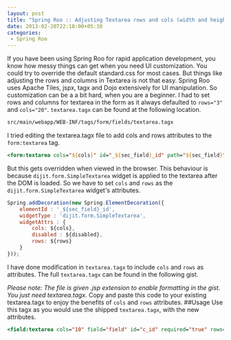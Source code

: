 ```yaml
---
layout: post
title: "Spring Roo :: Adjusting Textarea rows and cols (width and height)"
date: 2013-02-20T22:18:00+05:30
categories:
 - Spring Roo
---
```

If you have been using Spring Roo for rapid application development, you know how messy things can get when you need UI customization. You could try to override the default standard.css  for most cases. But things like adjusting the rows and columns in Textarea is not that easy.
Spring Roo uses Apache Tiles, jspx, tagx and Dojo extensively for UI manipulation. So customization can be a a bit hard, when you are a beginner. I had to set rows and columns for textarea in the form as it always defaulted to <code>rows="3"</code> and <code>cols="20"</code>.
<code>textarea.tagx</code> can be found at the following location.
``` html
src/main/webapp/WEB-INF/tags/form/fields/textarea.tagx
```
I tried editing the textarea.tagx file to add cols and rows attributes to the <code>form:textarea</code> tag.
``` jsp
<form:textarea cols="${cols}" id="_${sec_field}_id" path="${sec_field}" disabled="${disabled}" rows="${rows}"/>
```
But this gets overridden when viewed in the browser. This behaviour is because <code>dijit.form.SimpleTextarea</code> widget is applied to the textarea after the DOM is loaded. So we have to set <code>cols</code> and <code>rows</code> as the <code>dijit.form.SimpleTextarea</code> widget's attributes.
``` javascript
Spring.addDecoration(new Spring.ElementDecoration({
    elementId : '_${sec_field}_id',
    widgetType : 'dijit.form.SimpleTextarea',
    widgetAttrs : {
        cols: ${cols},
        disabled : ${disabled},
        rows: ${rows}
    }
}));
```
I have done modification in <code>textarea.tagx</code> to include <code>cols</code> and <code>rows</code> as attributes. The full <code>textarea.tagx</code> can be found in the following gist.
<script src="https://gist.github.com/WarFox/4996682.js"></script> 
<em>Please note: The file is given .jsp extension to enable formatting in the gist. You just need textarea.tagx.</em>
Copy and paste this code to your existing textarea.tagx to enjoy the benefits of <code>cols</code> and <code>rows</code> attributes.
##Usage</h2>
Use this tagx as you would use the shipped <code>textarea.tagx</code>, with the new attributes.
``` jsp
<field:textarea cols="10" field="field" id="c_id" required="true" rows="40" z="/vGKcV8LFnbjXO2Rf9V1g3MB35o="/>
```
